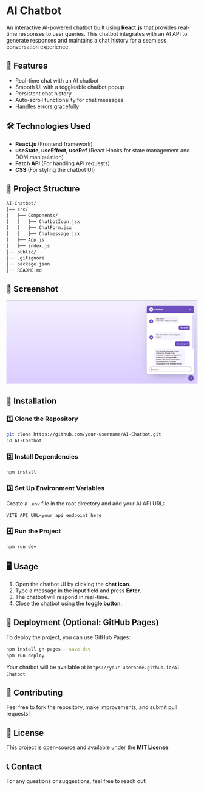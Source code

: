 # AI Chatbot

An interactive AI-powered chatbot built using **React.js** that provides real-time responses to user queries. This chatbot integrates with an AI API to generate responses and maintains a chat history for a seamless conversation experience.

## 🚀 Features
- Real-time chat with an AI chatbot
- Smooth UI with a toggleable chatbot popup
- Persistent chat history
- Auto-scroll functionality for chat messages
- Handles errors gracefully

## 🛠️ Technologies Used
- **React.js** (Frontend framework)
- **useState, useEffect, useRef** (React Hooks for state management and DOM manipulation)
- **Fetch API** (For handling API requests)
- **CSS** (For styling the chatbot UI)

## 📂 Project Structure
```
AI-Chatbot/
│── src/
│   ├── Components/
│   │   ├── ChatbotIcon.jsx
│   │   ├── ChatForm.jsx
│   │   ├── Chatmessage.jsx
│   ├── App.js
│   ├── index.js
│── public/
│── .gitignore
│── package.json
│── README.md
```

## 📸 Screenshot 

![AI-Chatbot Screenshot](screenshot/Screenshot.jpg)
## 🔧 Installation
### 1️⃣ Clone the Repository
```sh
git clone https://github.com/your-username/AI-Chatbot.git
cd AI-Chatbot
```

### 2️⃣ Install Dependencies
```sh
npm install
```

### 3️⃣ Set Up Environment Variables
Create a `.env` file in the root directory and add your AI API URL:
```
VITE_API_URL=your_api_endpoint_here
```

### 4️⃣ Run the Project
```sh
npm run dev
```

## 🖥️ Usage
1. Open the chatbot UI by clicking the **chat icon**.
2. Type a message in the input field and press **Enter**.
3. The chatbot will respond in real-time.
4. Close the chatbot using the **toggle button**.

## 🚀 Deployment (Optional: GitHub Pages)
To deploy the project, you can use GitHub Pages:
```sh
npm install gh-pages --save-dev
npm run deploy
```
Your chatbot will be available at `https://your-username.github.io/AI-Chatbot`

## 🤝 Contributing
Feel free to fork the repository, make improvements, and submit pull requests!

## 📜 License
This project is open-source and available under the **MIT License**.

## 📞 Contact
For any questions or suggestions, feel free to reach out!

